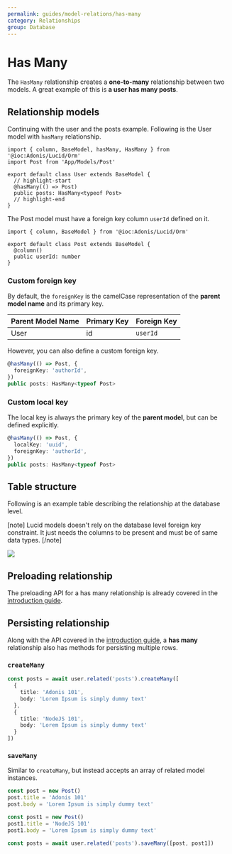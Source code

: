```yaml
---
permalink: guides/model-relations/has-many
category: Relationships
group: Database
---
```


# Has Many
The `HasMany` relationship creates a **one-to-many** relationship between two models. A great example of this is **a user has many posts**.

## Relationship models
Continuing with the user and the posts example. Following is the User model with `hasMany` relationship.

```ts{}{app/Models/User.ts}
import { column, BaseModel, hasMany, HasMany } from '@ioc:Adonis/Lucid/Orm'
import Post from 'App/Models/Post'

export default class User extends BaseModel {
  // highlight-start
  @hasMany(() => Post)
  public posts: HasMany<typeof Post>
  // highlight-end
}
```

The Post model must have a foreign key column `userId` defined on it.

```ts{}{app/Models/Post.ts}
import { column, BaseModel } from '@ioc:Adonis/Lucid/Orm'

export default class Post extends BaseModel {
  @column()
  public userId: number
}
```

### Custom foreign key
By default, the `foreignKey` is the camelCase representation of the **parent model name** and its primary key.

| Parent Model Name | Primary Key | Foreign Key |
|-------------|-------------|-------------|
| User | id | `userId` |

However, you can also define a custom foreign key.

```ts
@hasMany(() => Post, {
  foreignKey: 'authorId',
})
public posts: HasMany<typeof Post>
```

### Custom local key
The local key is always the primary key of the **parent model**, but can be defined explicitly.

```ts
@hasMany(() => Post, {
  localKey: 'uuid',
  foreignKey: 'authorId',
})
public posts: HasMany<typeof Post>
```

## Table structure
Following is an example table describing the relationship at the database level.

[note]
Lucid models doesn't rely on the database level foreign key constraint. It just needs the columns to be present and must be of same data types.
[/note]

![](https://res.cloudinary.com/adonis-js/image/upload/q_100/v1588083599/adonisjs.com/has-many.png)

## Preloading relationship
The preloading API for a has many relationship is already covered in the [introduction guide](/guides/model-relations/introduction#preloading-relationship).

## Persisting relationship
Along with the API covered in the [introduction guide](/guides/model-relations/introduction#persisting-relations), a **has many** relationship also has methods for persisting multiple rows.

### `createMany`

```ts
const posts = await user.related('posts').createMany([
  {
    title: 'Adonis 101',
    body: 'Lorem Ipsum is simply dummy text'
  },
  {
    title: 'NodeJS 101',
    body: 'Lorem Ipsum is simply dummy text'
  }
])
```

### `saveMany`
Similar to `createMany`, but instead accepts an array of related model instances.

```ts
const post = new Post()
post.title = 'Adonis 101'
post.body = 'Lorem Ipsum is simply dummy text'

const post1 = new Post()
post1.title = 'NodeJS 101'
post1.body = 'Lorem Ipsum is simply dummy text'

const posts = await user.related('posts').saveMany([post, post1])
```
